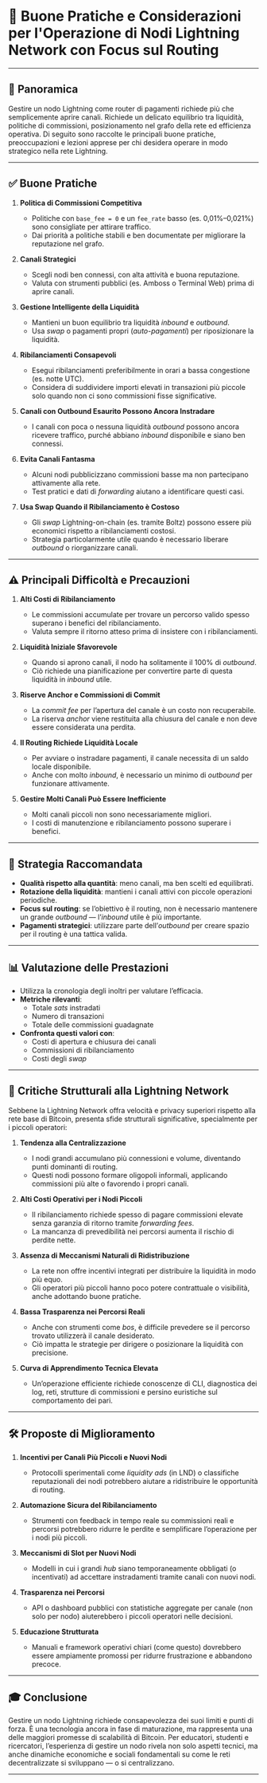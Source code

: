 # 📘 Buone Pratiche e Considerazioni per l'Operazione di Nodi Lightning Network con Focus sul Routing

---

## 🧭 Panoramica

Gestire un nodo Lightning come router di pagamenti richiede più che semplicemente aprire canali. Richiede un delicato equilibrio tra liquidità, politiche di commissioni, posizionamento nel grafo della rete ed efficienza operativa. Di seguito sono raccolte le principali buone pratiche, preoccupazioni e lezioni apprese per chi desidera operare in modo strategico nella rete Lightning.

---

## ✅ Buone Pratiche

1. **Politica di Commissioni Competitiva**
   - Politiche con `base_fee = 0` e un `fee_rate` basso (es. 0,01%–0,021%) sono consigliate per attirare traffico.
   - Dai priorità a politiche stabili e ben documentate per migliorare la reputazione nel grafo.

2. **Canali Strategici**
   - Scegli nodi ben connessi, con alta attività e buona reputazione.
   - Valuta con strumenti pubblici (es. Amboss o Terminal Web) prima di aprire canali.

3. **Gestione Intelligente della Liquidità**
   - Mantieni un buon equilibrio tra liquidità *inbound* e *outbound*.
   - Usa *swap* o pagamenti propri (*auto-pagamenti*) per riposizionare la liquidità.

4. **Ribilanciamenti Consapevoli**
   - Esegui ribilanciamenti preferibilmente in orari a bassa congestione (es. notte UTC).
   - Considera di suddividere importi elevati in transazioni più piccole solo quando non ci sono commissioni fisse significative.

5. **Canali con Outbound Esaurito Possono Ancora Instradare**
   - I canali con poca o nessuna liquidità *outbound* possono ancora ricevere traffico, purché abbiano *inbound* disponibile e siano ben connessi.

6. **Evita Canali Fantasma**
   - Alcuni nodi pubblicizzano commissioni basse ma non partecipano attivamente alla rete.
   - Test pratici e dati di *forwarding* aiutano a identificare questi casi.

7. **Usa Swap Quando il Ribilanciamento è Costoso**
   - Gli *swap* Lightning-on-chain (es. tramite Boltz) possono essere più economici rispetto a ribilanciamenti costosi.
   - Strategia particolarmente utile quando è necessario liberare *outbound* o riorganizzare canali.

---

## ⚠️ Principali Difficoltà e Precauzioni

1. **Alti Costi di Ribilanciamento**
   - Le commissioni accumulate per trovare un percorso valido spesso superano i benefici del ribilanciamento.
   - Valuta sempre il ritorno atteso prima di insistere con i ribilanciamenti.

2. **Liquidità Iniziale Sfavorevole**
   - Quando si aprono canali, il nodo ha solitamente il 100% di *outbound*.
   - Ciò richiede una pianificazione per convertire parte di questa liquidità in *inbound* utile.

3. **Riserve Anchor e Commissioni di Commit**
   - La *commit fee* per l’apertura del canale è un costo non recuperabile.
   - La riserva *anchor* viene restituita alla chiusura del canale e non deve essere considerata una perdita.

4. **Il Routing Richiede Liquidità Locale**
   - Per avviare o instradare pagamenti, il canale necessita di un saldo locale disponibile.
   - Anche con molto *inbound*, è necessario un minimo di *outbound* per funzionare attivamente.

5. **Gestire Molti Canali Può Essere Inefficiente**
   - Molti canali piccoli non sono necessariamente migliori.
   - I costi di manutenzione e ribilanciamento possono superare i benefici.

---

## 🧩 Strategia Raccomandata

- **Qualità rispetto alla quantità**: meno canali, ma ben scelti ed equilibrati.
- **Rotazione della liquidità**: mantieni i canali attivi con piccole operazioni periodiche.
- **Focus sul routing**: se l’obiettivo è il routing, non è necessario mantenere un grande *outbound* — l’*inbound* utile è più importante.
- **Pagamenti strategici**: utilizzare parte dell’*outbound* per creare spazio per il routing è una tattica valida.

---

## 📊 Valutazione delle Prestazioni

- Utilizza la cronologia degli inoltri per valutare l’efficacia.
- **Metriche rilevanti**:
  - Totale *sats* instradati
  - Numero di transazioni
  - Totale delle commissioni guadagnate
- **Confronta questi valori con**:
  - Costi di apertura e chiusura dei canali
  - Commissioni di ribilanciamento
  - Costi degli *swap*

---

## 🧱 Critiche Strutturali alla Lightning Network

Sebbene la Lightning Network offra velocità e privacy superiori rispetto alla rete base di Bitcoin, presenta sfide strutturali significative, specialmente per i piccoli operatori:

1. **Tendenza alla Centralizzazione**
   - I nodi grandi accumulano più connessioni e volume, diventando punti dominanti di routing.
   - Questi nodi possono formare oligopoli informali, applicando commissioni più alte o favorendo i propri canali.

2. **Alti Costi Operativi per i Nodi Piccoli**
   - Il ribilanciamento richiede spesso di pagare commissioni elevate senza garanzia di ritorno tramite *forwarding fees*.
   - La mancanza di prevedibilità nei percorsi aumenta il rischio di perdite nette.

3. **Assenza di Meccanismi Naturali di Ridistribuzione**
   - La rete non offre incentivi integrati per distribuire la liquidità in modo più equo.
   - Gli operatori più piccoli hanno poco potere contrattuale o visibilità, anche adottando buone pratiche.

4. **Bassa Trasparenza nei Percorsi Reali**
   - Anche con strumenti come *bos*, è difficile prevedere se il percorso trovato utilizzerà il canale desiderato.
   - Ciò impatta le strategie per dirigere o posizionare la liquidità con precisione.

5. **Curva di Apprendimento Tecnica Elevata**
   - Un’operazione efficiente richiede conoscenze di CLI, diagnostica dei log, reti, strutture di commissioni e persino euristiche sul comportamento dei pari.

---

## 🛠️ Proposte di Miglioramento

1. **Incentivi per Canali Più Piccoli e Nuovi Nodi**
   - Protocolli sperimentali come *liquidity ads* (in LND) o classifiche reputazionali dei nodi potrebbero aiutare a ridistribuire le opportunità di routing.

2. **Automazione Sicura del Ribilanciamento**
   - Strumenti con feedback in tempo reale su commissioni reali e percorsi potrebbero ridurre le perdite e semplificare l’operazione per i nodi più piccoli.

3. **Meccanismi di Slot per Nuovi Nodi**
   - Modelli in cui i grandi *hub* siano temporaneamente obbligati (o incentivati) ad accettare instradamenti tramite canali con nuovi nodi.

4. **Trasparenza nei Percorsi**
   - API o dashboard pubblici con statistiche aggregate per canale (non solo per nodo) aiuterebbero i piccoli operatori nelle decisioni.

5. **Educazione Strutturata**
   - Manuali e framework operativi chiari (come questo) dovrebbero essere ampiamente promossi per ridurre frustrazione e abbandono precoce.

---

## 🎓 Conclusione

Gestire un nodo Lightning richiede consapevolezza dei suoi limiti e punti di forza. È una tecnologia ancora in fase di maturazione, ma rappresenta una delle maggiori promesse di scalabilità di Bitcoin. Per educatori, studenti e ricercatori, l’esperienza di gestire un nodo rivela non solo aspetti tecnici, ma anche dinamiche economiche e sociali fondamentali su come le reti decentralizzate si sviluppano — o si centralizzano.

---
